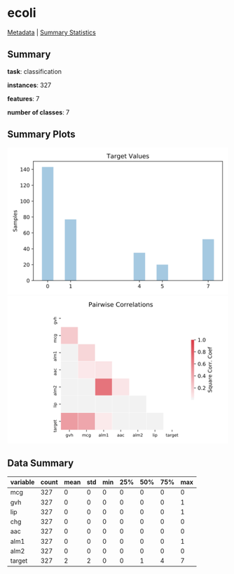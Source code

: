 # ecoli

[Metadata](metadata.yaml) | [Summary Statistics](summary_stats.csv)

## Summary

**task**: classification

**instances**: 327

**features**: 7

**number of classes**: 7

## Summary Plots

![Labels](label.svg)
![Corr](corr.svg)

## Data Summary

|	variable	|	count	|	mean	|	std	|	min	|	25%	|	50%	|	75%	|	max|
| --- | --- | --- | --- | --- | --- | --- | --- | --- |
|	mcg	|	327	|	0	|	0	|	0	|	0	|	0	|	0	|	0
|	gvh	|	327	|	0	|	0	|	0	|	0	|	0	|	0	|	1
|	lip	|	327	|	0	|	0	|	0	|	0	|	0	|	0	|	1
|	chg	|	327	|	0	|	0	|	0	|	0	|	0	|	0	|	0
|	aac	|	327	|	0	|	0	|	0	|	0	|	0	|	0	|	0
|	alm1	|	327	|	0	|	0	|	0	|	0	|	0	|	0	|	1
|	alm2	|	327	|	0	|	0	|	0	|	0	|	0	|	0	|	0
|	target	|	327	|	2	|	2	|	0	|	0	|	1	|	4	|	7
